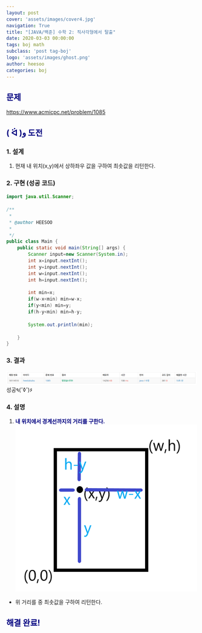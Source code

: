 ```yaml
---
layout: post
cover: 'assets/images/cover4.jpg'
navigation: True
title: "[JAVA/백준] 수학 2: 직사각형에서 탈출"
date: 2020-03-03 00:00:00
tags: boj math
subclass: 'post tag-boj'
logo: 'assets/images/ghost.png'
author: heesoo
categories: boj
---
```

## <span style="color:navy">문제</span>
<https://www.acmicpc.net/problem/1085>

## <span style="color:navy">( ᐛ )و 도전</span>

### 1. 설계
1. 현재 내 위치(x,y)에서 상하좌우 값을 구하여 최솟값을 리턴한다.

### 2. 구현 (성공 코드)
```java
import java.util.Scanner;

/**
 * 
 * @author HEESOO
 *
 */
public class Main {
	public static void main(String[] args) {
		Scanner input=new Scanner(System.in);
		int x=input.nextInt();
		int y=input.nextInt();
		int w=input.nextInt();
		int h=input.nextInt();
		
		int min=x;
		if(w-x<min) min=w-x;
		if(y<min) min=y;
		if(h-y<min) min=h-y;
		
		System.out.println(min);
		
	}
}

 ```

### 3. 결과
![실행결과](./assets/images/200303_3.PNG)
성공٩(˘◊˘)۶

### 4. 설명
1. **<span style="color:navy">내 위치에서 경계선까지의 거리를 구한다.</span>**
![설명](./assets/images/200303_4.png)
- 위 거리를 중 최솟값을 구하여 리턴한다.

## <span style="color:navy">해결 완료!</span>
